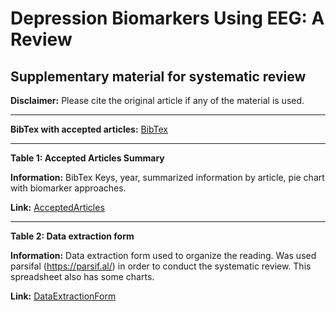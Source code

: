 # Depression Biomarkers Using EEG: A Review

## Supplementary material for systematic review

**Disclaimer:** Please cite the original article if any of the material is used.

____

**BibTex with accepted articles:**
[BibTex](https://docs.google.com/document/d/10IfhmItm-2rXunVZJKfR8RjsPVlZh-52Xlwx6MjF_g4/edit?usp=sharing)

_____

**Table 1: Accepted Articles Summary**

**Information:** BibTex Keys, year, summarized information by article, pie chart with biomarker approaches.

**Link:** [AcceptedArticles](https://docs.google.com/spreadsheets/d/1JoYnO3VtUGxXdUft1GoSBP3L6IO-jRsrW6ykk7khi1E/edit?usp=sharing)

_____

**Table 2: Data extraction form**

**Information:** Data extraction form used to organize the reading. Was used parsifal (https://parsif.al/) in order to conduct the systematic review. This spreadsheet also has some charts.

**Link:** [DataExtractionForm](https://docs.google.com/spreadsheets/d/1hUxpNRaoT0e368EEm3qsoqy3Ki9MbLoYp-87sYY13pg/edit?usp=sharing)
